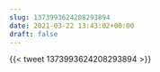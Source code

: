 ```yaml
---
slug: 1373993624208293894
date: 2021-03-22 13:43:02+00:00
draft: false
---
```


{{< tweet 1373993624208293894 >}}
